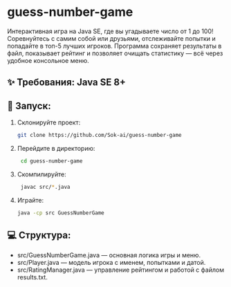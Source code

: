 # guess-number-game

Интерактивная игра на Java SE, где вы угадываете число от 1 до 100! Соревнуйтесь с самим собой или друзьями, отслеживайте попытки и попадайте в топ-5 лучших игроков. Программа сохраняет результаты в файл, показывает рейтинг и позволяет очищать статистику — всё через удобное консольное меню.

## ✨ Требования: Java SE 8+

## 🚀 Запуск: 

1. Склонируйте проект:
   ```bash
   git clone https://github.com/Sok-ai/guess-number-game

2. Перейдите в директорию:
   ```bash
    cd guess-number-game 

4. Скомпилируйте:
   ```bash
    javac src/*.java 

5. Играйте:
   ```bash
   java -cp src GuessNumberGame

## 💻 Структура: 

- src/GuessNumberGame.java — основная логика игры и меню. 
- src/Player.java — модель игрока с именем, попытками и датой. 
- src/RatingManager.java — управление рейтингом и работой с файлом results.txt.
